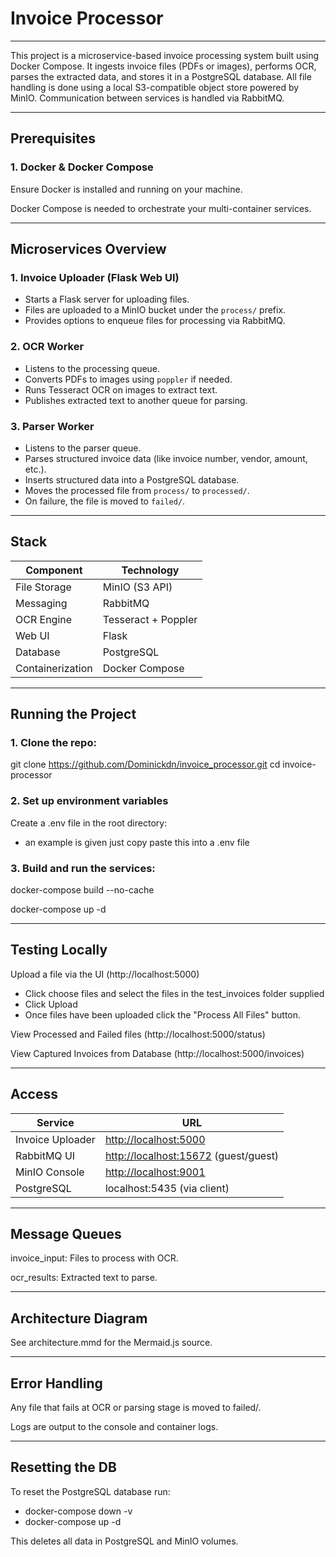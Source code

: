 # Invoice Processor

---

This project is a microservice-based invoice processing system built using Docker Compose. It ingests invoice files (PDFs or images), performs OCR, parses the extracted data, and stores it in a PostgreSQL database. All file handling is done using a local S3-compatible object store powered by MinIO. Communication between services is handled via RabbitMQ.

---

## Prerequisites
### 1. Docker & Docker Compose
Ensure Docker is installed and running on your machine.

Docker Compose is needed to orchestrate your multi-container services.

---

## Microservices Overview

### 1. **Invoice Uploader (Flask Web UI)**
- Starts a Flask server for uploading files.
- Files are uploaded to a MinIO bucket under the `process/` prefix.
- Provides options to enqueue files for processing via RabbitMQ.

### 2. **OCR Worker**
- Listens to the processing queue.
- Converts PDFs to images using `poppler` if needed.
- Runs Tesseract OCR on images to extract text.
- Publishes extracted text to another queue for parsing.

### 3. **Parser Worker**
- Listens to the parser queue.
- Parses structured invoice data (like invoice number, vendor, amount, etc.).
- Inserts structured data into a PostgreSQL database.
- Moves the processed file from `process/` to `processed/`.
- On failure, the file is moved to `failed/`.

---

## Stack

| Component     | Technology        |
|---------------|-------------------|
| File Storage  | MinIO (S3 API)    |
| Messaging     | RabbitMQ          |
| OCR Engine    | Tesseract + Poppler |
| Web UI        | Flask             |
| Database      | PostgreSQL        |
| Containerization | Docker Compose |

---

## Running the Project

### 1. Clone the repo:

git clone https://github.com/Dominickdn/invoice_processor.git
cd invoice-processor

### 2. Set up environment variables
Create a .env file in the root directory:

- an example is given just copy paste this into a .env file


### 3. Build and run the services:
docker-compose build --no-cache

docker-compose up -d

---

## Testing Locally

Upload a file via the UI (http://localhost:5000)
- Click choose files and select the files in the test_invoices folder supplied
- Click Upload
- Once files have been uploaded click the "Process All Files" button.

View Processed and Failed files (http://localhost:5000/status)

View Captured Invoices from Database (http://localhost:5000/invoices)

---

## Access

| Service          | URL                                                            |
| ---------------- | -------------------------------------------------------------- |
| Invoice Uploader | [http://localhost:5000](http://localhost:5000)                 |
| RabbitMQ UI      | [http://localhost:15672](http://localhost:15672) (guest/guest) |
| MinIO Console    | [http://localhost:9001](http://localhost:9001)                 |
| PostgreSQL       | localhost:5435 (via client)                                    |
---

## Message Queues
invoice_input: Files to process with OCR.

ocr_results: Extracted text to parse.

---

## Architecture Diagram
See architecture.mmd for the Mermaid.js source.

---

## Error Handling
Any file that fails at OCR or parsing stage is moved to failed/.

Logs are output to the console and container logs.

--- 

## Resetting the DB
To reset the PostgreSQL database run:

- docker-compose down -v
- docker-compose up -d

 This deletes all data in PostgreSQL and MinIO volumes.